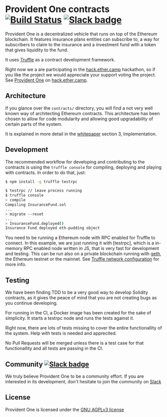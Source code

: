 Provident One contracts [![Build Status](https://travis-ci.org/ProvidentOne/contracts.svg?branch=master)](https://travis-ci.org/ProvidentOne/contracts) [![Slack badge](https://slackin-wbssstbuyk.now.sh/badge.svg)](https://provident.one/slack)
===
Provident One is a decentralized vehicle that runs on top of the Ethereum blockchain. It features insurance plans entities can subscribe to, a way for subscribers to claim to the insurance and a investment fund with a token that gives liquidity to the fund.

It uses [Truffle](https://github.com/ConsenSys/truffle) as a contract development framework.

Right now we a are participating in the [hack.ether.camp](https://hack.ether.camp/public/provident--blockchain-backed-insurance) hackathon, so if you like the project we would appreciate your support voting the project. See [Provident One](https://hack.ether.camp/public/provident--blockchain-backed-insurance) on [hack.ether.camp](https://hack.ether.camp).

## Architecture

If you glance over the `contracts/` directory, you will find a not very well known way of architecting Ethereum contracts. This architecture has been chosen to allow for code modularity and allowing good upgradability of certain parts of the system.

It is explained in more detail in the [whitepaper](https://provident.one/whitepaper) section 3, Implementation.

## Development

The recommended workflow for developing and contributing to the contracts is using the `truffle console` for compiling, deploying and playing with contracts. In order to do that, just:

```sh
$ npm install -g truffle testrpc

$ testrpc // leave process running
$ truffle console
> compile
Compiling InsuranceFund.sol
...
> migrate --reset
...
> InsuranceFund.deployed()
Insurance Fund deployed eth-pudding object
```

You need to be running a Ethereum node with RPC enabled for Truffle to connect. In this example, we are just running it with [testrpc], which is a in-memory RPC enabled node written in JS, that is very fast for development and testing. This can be run also on a private blockchain running with [geth](https://github.com/ethereum/go-ethereum), the Ethereum testnet or the mainnet. See [Truffle network configuration](http://truffleframework.com/docs/advanced/networks) for more info.


## Testing

We have been finding TDD to be a very good way to develop Solidity contracts, as it gives the peace of mind that you are not creating bugs as you continue developing. 

For running in the CI, a Docker image has been created for the sake of simplicity. It starts a testrpc node and runs the tests against it.

Right now, there are lots of tests missing to cover the entire functionallity of the system. Help with tests is needed and apprecited.

No Pull Requests will be merged unless there is a test case for that functionallity and all tests are passing in the CI. 


## Community [![Slack badge](https://slackin-wbssstbuyk.now.sh/badge.svg)](https://provident.one/slack)

We truly believe Provident One to be a community effort. If you are interested in its development, don't hesitate to join the community on [Slack](https://provident.one/slack)

## License

Provident One is licensed under the [GNU AGPLv3 license](https://github.com/ProvidentOne/contracts/blob/master/LICENSE.md)